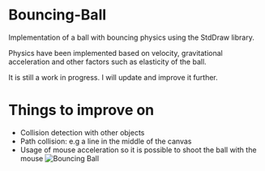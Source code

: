 # Bouncing-Ball
Implementation of a ball with bouncing physics using the StdDraw library.

Physics have been implemented based on velocity, gravitational acceleration and other factors such as elasticity of the ball.

It is still a work in progress. I will update and improve it further.

# Things to improve on
- Collision detection with other objects
- Path collision: e.g a line in the middle of the canvas
- Usage of mouse acceleration so it is possible to shoot the ball with the mouse
![Bouncing Ball](https://gfycat.com/alarmingoptimaldoe)
